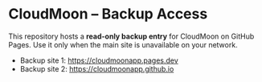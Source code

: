 # CloudMoon – Backup Access
This repository hosts a **read-only backup entry** for CloudMoon on GitHub Pages.
Use it only when the main site is unavailable on your network.

- Backup site 1: https://cloudmoonapp.pages.dev
- Backup site 2: https://cloudmoonapp.github.io
